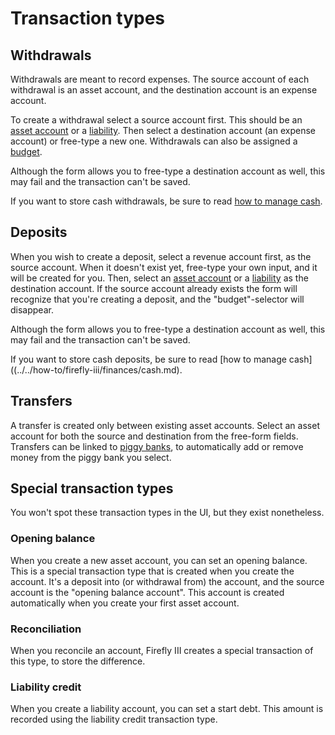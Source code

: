 # Transaction types

## Withdrawals

Withdrawals are meant to record expenses. The source account of each withdrawal is an asset account, and the destination account is an expense account.

To create a withdrawal select a source account first. This should be an [asset account](account-types.md) or a [liability](account-types.md). Then select a destination account (an expense account) or free-type a new one. Withdrawals can also be assigned a [budget](../../how-to/firefly-iii/finances/budgets.md).

Although the form allows you to free-type a destination account as well, this may fail and the transaction can't be saved.

If you want to store cash withdrawals, be sure to read [how to manage cash](../../how-to/firefly-iii/finances/cash.md).

## Deposits

When you wish to create a deposit, select a revenue account first, as the source account. When it doesn't exist yet, free-type your own input, and it will be created for you. Then, select an [asset account](account-types.md) or a [liability](account-types.md) as the destination account. If the source account already exists the form will recognize that you're creating a deposit, and the "budget"-selector will disappear.

Although the form allows you to free-type a destination account as well, this may fail and the transaction can't be saved.

If you want to store cash deposits, be sure to read [how to manage cash]((../../how-to/firefly-iii/finances/cash.md).

## Transfers

A transfer is created only between existing asset accounts. Select an asset account for both the source and destination from the free-form fields. Transfers can be linked to [piggy banks](../../how-to/firefly-iii/finances/piggy-banks.md), to automatically add or remove money from the piggy bank you select.

## Special transaction types

You won't spot these transaction types in the UI, but they exist nonetheless.

### Opening balance

When you create a new asset account, you can set an opening balance. This is a special transaction type that is created when you create the account. It's a deposit into (or withdrawal from) the account, and the source account is the "opening balance account". This account is created automatically when you create your first asset account.

### Reconciliation

When you reconcile an account, Firefly III creates a special transaction of this type, to store the difference.

### Liability credit

When you create a liability account, you can set a start debt. This amount is recorded using the liability credit transaction type.
